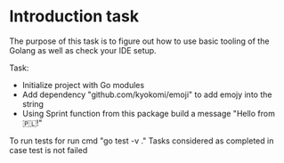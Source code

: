 # Introduction task 

The purpose of this task is to figure out how to use basic tooling of the Golang as well as check your IDE setup.

Task:
* Initialize project with Go modules
* Add dependency "github.com/kyokomi/emoji" to add emojy into the string
* Using Sprint function from this package build a message "Hello from 🇵🇱!"

To run tests for run cmd "go test -v ."
Tasks considered as completed in case test is not failed

